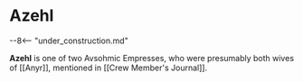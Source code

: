# Azehl

--8<-- "under_construction.md"

**Azehl** is one of two Avsohmic Empresses, who were presumably both wives of [[Anyr]], mentioned in [[Crew Member's Journal]].
